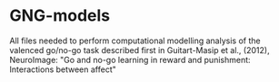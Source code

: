# GNG-models
All files needed to perform computational modelling analysis of the valenced go/no-go task described first in Guitart-Masip et al., (2012), NeuroImage: "Go and no-go learning in reward and punishment: Interactions between affect"
